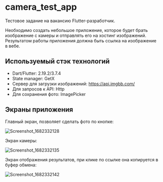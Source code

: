 # camera_test_app

Тестовое задание на вакансию Flutter-разработчик.

Необходимо создать небольшое приложение, которое будет брать изображение с камеры и отправлять его на хостинг изображений. Результатом работы приложения должна быть ссылка на изображение в вебе.

## Используемый стэк технологий
- Dart/Flutter: 2.19.2/3.7.4
- State manager: GetX
- Сервер для загрузки изображений: https://api.imgbb.com/
- Для запросов к API: Http
- Для сохранения фото: ImagePicker

## Экраны приложения

Главный экран, позволяет сделать фото по кнопке:

![Screenshot_1682332128](https://user-images.githubusercontent.com/89085993/233972357-1962a0f8-de49-489f-b8a0-1929be20dc99.png)



Экран камеры:

![Screenshot_1682332135](https://user-images.githubusercontent.com/89085993/233972374-c1808c88-1d8e-4363-afc6-e69c7b347b3e.png)



Экран отображения результатов, при клике по ссылке она копируется в буфер обмена:

![Screenshot_1682332142](https://user-images.githubusercontent.com/89085993/233972394-d01eec66-efad-408c-a8c9-7adde7efa214.png)


